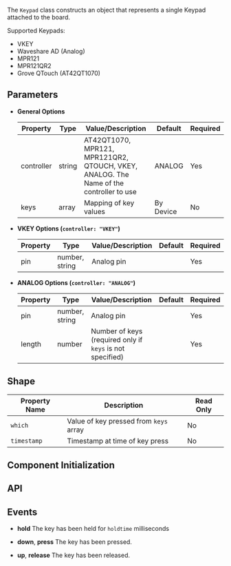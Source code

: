 The `Keypad` class constructs an object that represents a single Keypad attached to the board.

Supported Keypads:

- VKEY
- Waveshare AD (Analog)
- MPR121
- MPR121QR2
- Grove QTouch (AT42QT1070)

## Parameters

- **General Options**
  <span class="abbreviate-table">

  | Property | Type   | Value/Description                       | Default  | Required |
  |---------------|--------|--------------------------------------------|-----------------------------------|----------|
  | controller    | string | AT42QT1070, MPR121, MPR121QR2, QTOUCH, VKEY, ANALOG. The Name of the controller to use | ANALOG | Yes       |
  | keys    | array | Mapping of key values |  By Device | No       |
  </span>

- **VKEY Options (`controller: "VKEY"`)** 

  | Property | Type   | Value/Description                       | Default  | Required |
  |---------------|--------|--------------------------------------------|-----------------------------------|----------|
  | pin    | number, string | Analog pin | | Yes |

- **ANALOG Options (`controller: "ANALOG"`)** 

  | Property | Type   | Value/Description                       | Default  | Required |
  |---------------|--------|--------------------------------------------|-----------------------------------|----------|
  | pin    | number, string | Analog pin | | Yes |
  | length | number | Number of keys (required only if `keys` is not specified) | | Yes |

## Shape

| Property Name | Description | Read Only |
|---------------| ----------- | ----------|
| `which` | Value of key pressed from `keys` array | No |
| `timestamp` | Timestamp at time of key press | No |

## Component Initialization

## API

## Events

- **hold** The key has been held for `holdtime` milliseconds

- **down**, **press** The key has been pressed.

- **up**, **release** The key has been released.